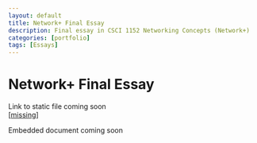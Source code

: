 ```yaml
---
layout: default
title: Network+ Final Essay
description: Final essay in CSCI 1152 Networking Concepts (Network+)
categories: [portfolio]
tags: [Essays]
---
```


# Network+ Final Essay

Link to static file coming soon\
\[[missing]()\]

Embedded document coming soon

